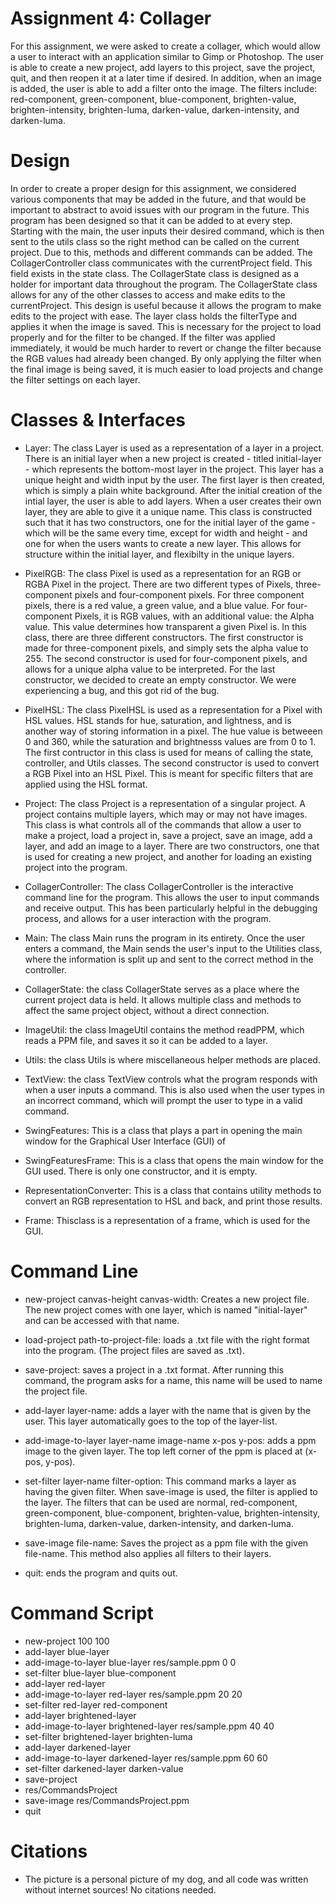 # Assignment 4: Collager
For this assignment, we were asked to create a collager, which would allow a user to interact with an application similar to Gimp or Photoshop. The user is able to create a new project, add layers to this project, save the project, quit, and then reopen it at a later time if desired. In addition, when an image is added, the user is able to add a filter onto the image. The filters include: red-component, green-component, blue-component, brighten-value, brighten-intensity, brighten-luma, darken-value, darken-intensity, and darken-luma. 

# Design
In order to create a proper design for this assignment, we considered various components that may be added in the future, and that would be important to abstract to avoid issues with our program in the future. This program has been designed so that it can be added to at every step. Starting with the main, the user inputs their desired command, which is then sent to the utils class so the right method can be called on the current project. Due to this, methods and different commands can be added. The CollagerController class communicates with the currentProject field. This field exists in the state class. The CollagerState class is designed as a holder for important data throughout the program. The CollagerState class allows for any of the other classes to access and make edits to the currentProject. This design is useful because it allows the program to make edits to the project with ease. The layer class holds the filterType and applies it when the image is saved. This is necessary for the project to load properly and for the filter to be changed. If the filter was applied immediately, it would be much harder to revert or change the filter because the RGB values had already been changed. By only applying the filter when the final image is being saved, it is much easier to load projects and change the filter settings on each layer.

# Classes & Interfaces 
* Layer: The class Layer is used as a representation of a layer in a project. There is an initial layer when a new project is created - titled initial-layer - which represents the bottom-most layer in the project. This layer has a unique height and width input by the user. The first layer is then created, which is simply a plain white background. After the initial creation of the intial layer, the user is able to add layers. When a user creates their own layer, they are able to give it a unique name. This class is constructed such that it has two constructors, one for the initial layer of the game - which will be the same every time, except for width and height - and one for when the users wants to create a new layer. This allows for structure within the initial layer, and flexibilty in the unique layers.

* PixelRGB: The class Pixel is used as a representation for an RGB or RGBA Pixel in the project. There are two different types of Pixels, three-component pixels and four-component pixels. For three component pixels, there is a red value, a green value, and a blue value. For four-component Pixels, it is RGB values, with an additional value: the Alpha value. This value determines how transparent a given Pixel is. In this class, there are three different constructors. The first constructor is made for three-component pixels, and simply sets the alpha value to 255. The second constructor is used for four-component pixels, and allows for a unique alpha value to be interpreted. For the last constructor, we decided to create an empty constructor. We were experiencing a bug, and this got rid of the bug. 

* PixelHSL: The class PixelHSL is used as a representation for a Pixel with HSL values. HSL stands for hue, saturation, and lightness, and is another way of storing information in a pixel. The hue value is betweeen 0 and 360, while the saturation and brightnesss values are from 0 to 1. The first contructor in this class is used for means of calling the state, controller, and Utils classes. The second constructor is used to convert a RGB Pixel into an HSL Pixel. This is meant for specific filters that are applied using the HSL format. 

* Project: The class Project is a representation of a singular project. A project contains multiple layers, which may or may not have images. This class is what controls all of the commands that allow a user to make a project, load a project in, save a project, save an image, add a layer, and add an image to a layer. There are two constructors, one that is used for creating a new project, and another for loading an existing project into the program.  

* CollagerController: The class CollagerController is the interactive command line for the program. This allows the user to input commands and receive output. This has been particularly helpful in the debugging process, and allows for a user interaction with the program.

* Main: The class Main runs the program in its entirety. Once the user enters a command, the Main sends the user's input to the Utilities class, where the information is split up and sent to the correct method in the controller.

* CollagerState: the class CollagerState serves as a place where the current project data is held. It allows multiple class and methods to affect the same project object, without a direct connection. 

* ImageUtil: the class ImageUtil contains the method readPPM, which reads a PPM file, and saves it so it can be added to a layer. 

* Utils: the class Utils is where miscellaneous helper methods are placed.  

* TextView: the class TextView controls what the program responds with when a user inputs a command. This is also used when the user types in an incorrect command, which will prompt the user to type in a valid command.

* SwingFeatures: This is a class that plays a part in opening the main window for the Graphical User Interface (GUI) of 

* SwingFeaturesFrame: This is a class that opens the main window for the GUI used. There is only one constructor, and it is empty. 

* RepresentationConverter: This is a class that contains utility methods to convert an RGB representation to HSL and back, and print those results.

* Frame: Thisclass is a representation of a frame, which is used for the GUI. 

# Command Line
* new-project canvas-height canvas-width: Creates a new project file. The new project comes with one layer, which is named "initial-layer" and can be accessed with that name.

* load-project path-to-project-file: loads a .txt file with the right format into the program. (The project files are saved as .txt).

* save-project: saves a project in a .txt format. After running this command, the program asks for a name, this name will be used to name the project file.

* add-layer layer-name: adds a layer with the name that is given by the user. This layer automatically goes to the top of the layer-list.

* add-image-to-layer layer-name image-name x-pos y-pos: adds a ppm image to the given layer. The top left corner of the ppm is placed at (x-pos, y-pos).

* set-filter layer-name filter-option: This command marks a layer as having the given filter. When save-image is used, the filter is applied to the layer. The filters that can be used are normal, red-component, green-component, blue-component, brighten-value, brighten-intensity, brighten-luma, darken-value, darken-intensity, and darken-luma.

* save-image file-name: Saves the project as a ppm file with the given file-name. This method also applies all filters to their layers.

* quit: ends the program and quits out.

# Command Script
* new-project 100 100
* add-layer blue-layer
* add-image-to-layer blue-layer res/sample.ppm 0 0
* set-filter blue-layer blue-component
* add-layer red-layer
* add-image-to-layer red-layer res/sample.ppm 20 20
* set-filter red-layer red-component
* add-layer brightened-layer
* add-image-to-layer brightened-layer res/sample.ppm 40 40
* set-filter brightened-layer brighten-luma
* add-layer darkened-layer
* add-image-to-layer darkened-layer res/sample.ppm 60 60
* set-filter darkened-layer darken-value
* save-project
* res/CommandsProject
* save-image res/CommandsProject.ppm
* quit

# Citations 
* The picture is a personal picture of my dog, and all code was written without internet sources! No citations needed.
